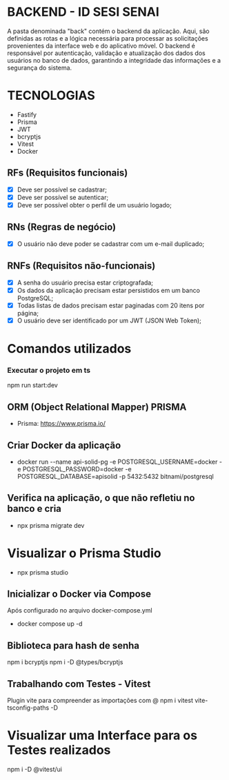 
# BACKEND - ID SESI SENAI
A pasta denominada "back" contém o backend da aplicação. Aqui, são definidas as rotas e a lógica necessária para processar as solicitações provenientes da interface web e do aplicativo móvel. O backend é responsável por autenticação, validação e atualização dos dados dos usuários no banco de dados, garantindo a integridade das informações e a segurança do sistema.


# TECNOLOGIAS
- Fastify
- Prisma
- JWT
- bcryptjs
- Vitest
- Docker


## RFs (Requisitos funcionais)
- [x] Deve ser possível se cadastrar;
- [x] Deve ser possível se autenticar;
- [x] Deve ser possível obter o perfil de um usuário logado;

## RNs (Regras de negócio)
- [x] O usuário não deve poder se cadastrar com um e-mail duplicado;

## RNFs (Requisitos não-funcionais)
- [x] A senha do usuário precisa estar criptografada;
- [x] Os dados da aplicação precisam estar persistidos em um banco PostgreSQL;
- [x] Todas listas de dados precisam estar paginadas com 20 itens por página;
- [x] O usuário deve ser identificado por um JWT (JSON Web Token);

# Comandos utilizados
### Executar o projeto em ts
npm run start:dev

## ORM (Object Relational Mapper) PRISMA
- Prisma: https://www.prisma.io/

## Criar Docker da aplicação
- docker run --name api-solid-pg -e POSTGRESQL_USERNAME=docker -e POSTGRESQL_PASSWORD=docker -e POSTGRESQL_DATABASE=apisolid -p 5432:5432 bitnami/postgresql

## Verifica na aplicação, o que não refletiu no banco e cria
- npx prisma migrate dev

# Visualizar o Prisma Studio
- npx prisma studio

## Inicializar o Docker via Compose 
Após configurado no arquivo docker-compose.yml
- docker compose up -d

## Biblioteca para hash de senha 
npm i bcryptjs 
npm i -D @types/bcryptjs

## Trabalhando com Testes - Vitest 
Plugin vite para compreender as importações com @
npm i vitest vite-tsconfig-paths -D

# Visualizar uma Interface para os Testes realizados
npm i -D @vitest/ui


